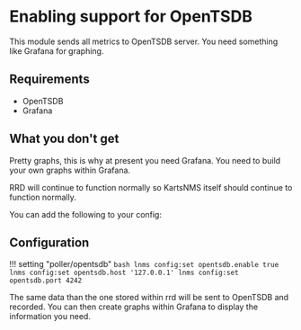 # Enabling support for OpenTSDB

This module sends all metrics to OpenTSDB server. You need something
like Grafana for graphing.

## Requirements

- OpenTSDB
- Grafana

## What you don't get

 Pretty graphs, this is why at present you need Grafana. You need to
 build your own graphs within Grafana.

RRD will continue to function normally so KartsNMS itself should
continue to function normally.

You can add the following to your config:

## Configuration

!!! setting "poller/opentsdb"
    ```bash
    lnms config:set opentsdb.enable true
    lnms config:set opentsdb.host '127.0.0.1'
    lnms config:set opentsdb.port 4242
    ```

The same data than the one stored within rrd will be sent to OpenTSDB
and recorded. You can then create graphs within Grafana to display the
information you need.

